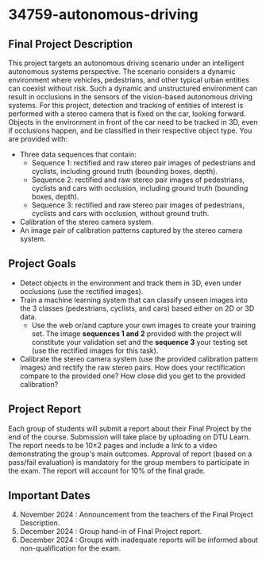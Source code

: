 # 34759-autonomous-driving

## Final Project Description

This project targets an autonomous driving scenario under an intelligent autonomous systems
perspective. The scenario considers a dynamic environment where vehicles, pedestrians, and other
typical urban entities can coexist without risk. Such a dynamic and unstructured environment can
result in occlusions in the sensors of the vision-based autonomous driving systems. For this project,
detection and tracking of entities of interest is performed with a stereo camera that is fixed on the car,
looking forward. Objects in the environment in front of the car need to be tracked in 3D, even if
occlusions happen, and be classified in their respective object type.
You are provided with:
- Three data sequences that contain:
    - Sequence 1: rectified and raw stereo pair images of pedestrians and cyclists, including
ground truth (bounding boxes, depth).
    - Sequence 2: rectified and raw stereo pair images of pedestrians, cyclists and cars with
occlusion, including ground truth (bounding boxes, depth).
    - Sequence 3: rectified and raw stereo pair images of pedestrians, cyclists and cars with
occlusion, without ground truth.
- Calibration of the stereo camera system.
- An image pair of calibration patterns captured by the stereo camera system.

## Project Goals
- Detect objects in the environment and track them in 3D, even under occlusions (use the
rectified images).
- Train a machine learning system that can classify unseen images into the 3 classes
(pedestrians, cyclists, and cars) based either on 2D or 3D data.
    - Use the web or/and capture your own images to create your training set. The image **sequences 1 and 2** provided with the project will constitute your validation set and the **sequence 3** your testing set (use the rectified images for this task).
- Calibrate the stereo camera system (use the provided calibration pattern images) and rectify
the raw stereo pairs. How does your rectification compare to the provided one? How close did
you get to the provided calibration?

## Project Report
Each group of students will submit a report about their Final Project by the end of the course.
Submission will take place by uploading on DTU Learn. The report needs to be 10±2 pages and include
a link to a video demonstrating the group's main outcomes.
Approval of report (based on a pass/fail evaluation) is mandatory for the group members to participate
in the exam. The report will account for 10% of the final grade.

## Important Dates
4. November 2024 : Announcement from the teachers of the Final Project Description.
5. December 2024 : Group hand-in of Final Project report.
7. December 2024 : Groups with inadequate reports will be informed about non-qualification
for the exam.